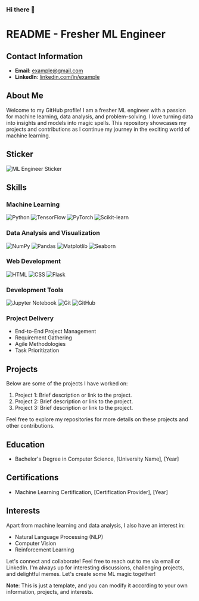 ### Hi there 👋

<!--
**Bryce317/Bryce317** is a ✨ _special_ ✨ repository because its `README.md` (this file) appears on your GitHub profile.

Here are some ideas to get you started:

- 🔭 I’m currently working on ...
- 🌱 I’m currently learning ...
- 👯 I’m looking to collaborate on ...
- 🤔 I’m looking for help with ...
- 💬 Ask me about ...
- 📫 How to reach me: ...
- 😄 Pronouns: ...
- ⚡ Fun fact: ...
-->

# README - Fresher ML Engineer

## Contact Information
- **Email**: [example@gmail.com](mailto:example@gmail.com)
- **LinkedIn**: [linkedin.com/in/example](https://www.linkedin.com/in/example)

## About Me
Welcome to my GitHub profile! I am a fresher ML engineer with a passion for machine learning, data analysis, and problem-solving. I love turning data into insights and models into magic spells. This repository showcases my projects and contributions as I continue my journey in the exciting world of machine learning.

## Sticker

![ML Engineer Sticker](sticker.png)

## Skills

### Machine Learning
![Python](python_logo.png)
![TensorFlow](tensorflow_logo.png)
![PyTorch](pytorch_logo.png)
![Scikit-learn](scikit_learn_logo.png)

### Data Analysis and Visualization
![NumPy](numpy_logo.png)
![Pandas](pandas_logo.png)
![Matplotlib](matplotlib_logo.png)
![Seaborn](seaborn_logo.png)

### Web Development
![HTML](html_logo.png)
![CSS](css_logo.png)
![Flask](flask_logo.png)

### Development Tools
![Jupyter Notebook](jupyter_logo.png)
![Git](git_logo.png)
![GitHub](github_logo.png)

### Project Delivery
- End-to-End Project Management
- Requirement Gathering
- Agile Methodologies
- Task Prioritization

## Projects
Below are some of the projects I have worked on:

1. Project 1: Brief description or link to the project.
2. Project 2: Brief description or link to the project.
3. Project 3: Brief description or link to the project.

Feel free to explore my repositories for more details on these projects and other contributions.

## Education
- Bachelor's Degree in Computer Science, [University Name], [Year]

## Certifications
- Machine Learning Certification, [Certification Provider], [Year]

## Interests
Apart from machine learning and data analysis, I also have an interest in:
- Natural Language Processing (NLP)
- Computer Vision
- Reinforcement Learning

Let's connect and collaborate! Feel free to reach out to me via email or LinkedIn. I'm always up for interesting discussions, challenging projects, and delightful memes. Let's create some ML magic together!

**Note**: This is just a template, and you can modify it according to your own information, projects, and interests.



